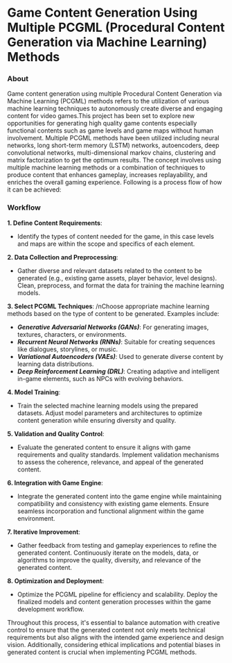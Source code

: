 # Game Content Generation Using Multiple PCGML (Procedural Content Generation via Machine Learning) Methods

### About
Game content generation using multiple Procedural Content Generation via Machine Learning (PCGML) methods refers to the utilization of various machine learning techniques to autonomously create diverse and engaging content for video games.This project has been set to explore new opportunities for generating high quality game contents especially functional contents such as game levels and game maps without human involvement. Multiple PCGML methods have been utilized including neural networks, long short-term memory (LSTM) networks, autoencoders, deep convolutional networks, multi-dimensional markov chains, clustering and matrix factorization to get the optimum results. The concept involves using multiple machine learning methods or a combination of techniques to produce content that enhances gameplay, increases replayability, and enriches the overall gaming experience. Following is a process flow of how it can be achieved:

### Workflow

**1. Define Content Requirements**: 
- Identify the types of content needed for the game, in this case levels and maps are within the scope and specifics of each element.

**2. Data Collection and Preprocessing**:
- Gather diverse and relevant datasets related to the content to be generated (e.g., existing game assets, player behavior, level designs). Clean, preprocess, and format the data for training the machine learning models.

**3. Select PCGML Techniques**:
/nChoose appropriate machine learning methods based on the type of content to be generated. Examples include:
- ***Generative Adversarial Networks (GANs)***: For generating images, textures, characters, or environments.
- ***Recurrent Neural Networks (RNNs)***: Suitable for creating sequences like dialogues, storylines, or music.
- ***Variational Autoencoders (VAEs)***: Used to generate diverse content by learning data distributions.
- ***Deep Reinforcement Learning (DRL)***: Creating adaptive and intelligent in-game elements, such as NPCs with evolving behaviors.

**4. Model Training**:
- Train the selected machine learning models using the prepared datasets. Adjust model parameters and architectures to optimize content generation while ensuring diversity and quality.

**5. Validation and Quality Control**:
- Evaluate the generated content to ensure it aligns with game requirements and quality standards. Implement validation mechanisms to assess the coherence, relevance, and appeal of the generated content.

**6. Integration with Game Engine**:
- Integrate the generated content into the game engine while maintaining compatibility and consistency with existing game elements. Ensure seamless incorporation and functional alignment within the game environment.

**7. Iterative Improvement**:
- Gather feedback from testing and gameplay experiences to refine the generated content. Continuously iterate on the models, data, or algorithms to improve the quality, diversity, and relevance of the generated content.

**8. Optimization and Deployment**:
- Optimize the PCGML pipeline for efficiency and scalability. Deploy the finalized models and content generation processes within the game development workflow.

Throughout this process, it's essential to balance automation with creative control to ensure that the generated content not only meets technical requirements but also aligns with the intended game experience and design vision. Additionally, considering ethical implications and potential biases in generated content is crucial when implementing PCGML methods.
